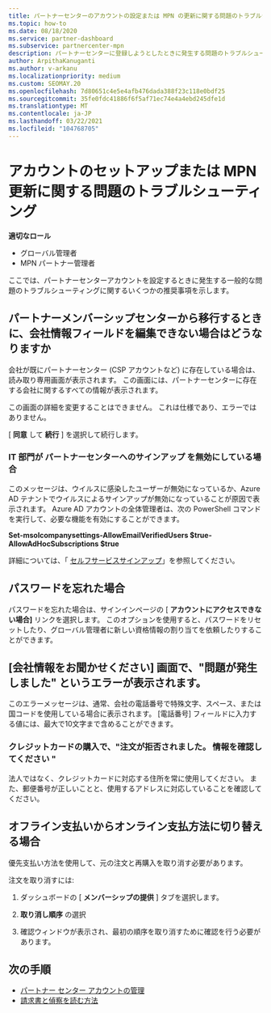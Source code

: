 ```yaml
---
title: パートナーセンターのアカウントの設定または MPN の更新に関する問題のトラブルシューティング
ms.topic: how-to
ms.date: 08/18/2020
ms.service: partner-dashboard
ms.subservice: partnercenter-mpn
description: パートナーセンターに登録しようとしたときに発生する問題のトラブルシューティングを行います。 回答は、支払い方法やパスワードを忘れた場合の課題に対処します。
author: ArpithaKanuganti
ms.author: v-arkanu
ms.localizationpriority: medium
ms.custom: SEOMAY.20
ms.openlocfilehash: 7d80651c4e5e4afb476dada388f23c118e0bdf25
ms.sourcegitcommit: 35fe0fdc41886f6f5af71ec74e4a4ebd245dfe1d
ms.translationtype: MT
ms.contentlocale: ja-JP
ms.lasthandoff: 03/22/2021
ms.locfileid: "104768705"
---
```

# <a name="troubleshoot-account-setup-or-mpn-renewal-issues"></a>アカウントのセットアップまたは MPN 更新に関する問題のトラブルシューティング


**適切なロール**

- グローバル管理者
- MPN パートナー管理者 
 
ここでは、パートナーセンターアカウントを設定するときに発生する一般的な問題のトラブルシューティングに関するいくつかの推奨事項を示します。

## <a name="what-happens-if-you-are-migrating-from-partner-membership-center-and-you-cant-edit-any-company-information-fields"></a>パートナーメンバーシップセンターから移行するときに、会社情報フィールドを編集できない場合はどうなりますか

会社が既にパートナーセンター (CSP アカウントなど) に存在している場合は、読み取り専用画面が表示されます。 この画面には、パートナーセンターに存在する会社に関するすべての情報が表示されます。

この画面の詳細を変更することはできません。 これは仕様であり、エラーではありません。

[ **同意** して **続行** ] を選択して続行します。


### <a name="if-the-it-department-has-turned-off-sign-up-for-partner-center"></a>IT 部門が **パートナーセンターへのサインアップ** を無効にしている場合

このメッセージは、ウイルスに感染したユーザーが無効になっているか、Azure AD テナントでウイルスによるサインアップが無効になっていることが原因で表示されます。 Azure AD アカウントの全体管理者は、次の PowerShell コマンドを実行して、必要な機能を有効にすることができます。

**Set-msolcompanysettings-AllowEmailVerifiedUsers $true-AllowAdHocSubscriptions $true**

詳細については、「 [セルフサービスサインアップ](/azure/active-directory/users-groups-roles/directory-self-service-signup)」を参照してください。

## <a name="you-forgot-your-password"></a>パスワードを忘れた場合

パスワードを忘れた場合は、サインインページの [ **アカウントにアクセスできない場合]** リンクを選択します。 このオプションを使用すると、パスワードをリセットしたり、グローバル管理者に新しい資格情報の割り当てを依頼したりすることができます。

## <a name="on-the-tell-us-about-your-company-screen-you-receive-a-something-went-wrong-error"></a>[会社情報をお聞かせください] 画面で、"問題が発生しました" というエラーが表示されます。

このエラーメッセージは、通常、会社の電話番号で特殊文字、スペース、または国コードを使用している場合に表示されます。 [電話番号] フィールドに入力する値には、最大で10文字まで含めることができます。


### <a name="your-credit-card-purchase-is-receiving-an-error-message-stating-that-your-order-was-declined-please-verify-your-information"></a>クレジットカードの購入で、"注文が拒否されました。 情報を確認してください "


法人ではなく、クレジットカードに対応する住所を常に使用してください。 また、郵便番号が正しいことと、使用するアドレスに対応していることを確認してください。

## <a name="you-want-to-switch-from-offline-payment-to-online-payment-method"></a>オフライン支払いからオンライン支払方法に切り替える場合 

優先支払い方法を使用して、元の注文と再購入を取り消す必要があります。

注文を取り消すには:

1. ダッシュボードの [ **メンバーシップの提供** ] タブを選択します。

2. **取り消し順序** の選択

3. 確認ウィンドウが表示され、最初の順序を取り消すために確認を行う必要があります。

## <a name="next-steps"></a>次の手順

- [パートナー センター アカウントの管理](partner-center-account-setup.md)
- [請求書と偵察を読む方法](read-your-bill.md)
